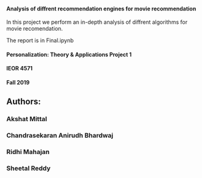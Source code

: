 #### Analysis of diffrent recommendation engines for movie recommendation

In this project we perform an in-depth analysis of diffrent algorithms for movie recomendation. 

The report is in Final.ipynb

#### Personalization: Theory & Applications Project 1
#### IEOR 4571
#### Fall 2019

## Authors: 
### Akshat Mittal
### Chandrasekaran Anirudh Bhardwaj
### Ridhi Mahajan
### Sheetal Reddy


